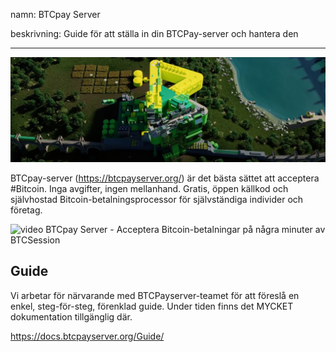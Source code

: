namn: BTCpay Server

beskrivning: Guide för att ställa in din BTCPay-server och hantera den

---

![omslag](assets/cover.jpeg)

BTCpay-server (https://btcpayserver.org/) är det bästa sättet att acceptera #Bitcoin. Inga avgifter, ingen mellanhand. Gratis, öppen källkod och självhostad Bitcoin-betalningsprocessor för självständiga individer och företag.

![video](https://youtu.be/KqsM-n-e4aY)
BTCpay Server - Acceptera Bitcoin-betalningar på några minuter av BTCSession

## Guide

Vi arbetar för närvarande med BTCPayserver-teamet för att föreslå en enkel, steg-för-steg, förenklad guide. Under tiden finns det MYCKET dokumentation tillgänglig där.

https://docs.btcpayserver.org/Guide/
